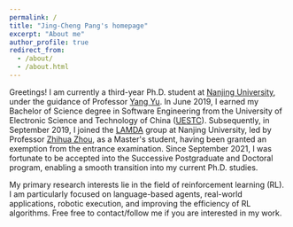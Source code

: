 ```yaml
---
permalink: /
title: "Jing-Cheng Pang's homepage"
excerpt: "About me"
author_profile: true
redirect_from: 
  - /about/
  - /about.html
---
```


Greetings! I am currently a third-year Ph.D. student at [Nanjing University](https://www.nju.edu.cn/), under the guidance of Professor [Yang Yu](https://www.wolai.com/eyounx/dtR1MTyRXS5tP5Cex4KtdK). In June 2019, I earned my Bachelor of Science degree in Software Engineering from the University of Electronic Science and Technology of China ([UESTC](https://www.uestc.edu.cn/)). Subsequently, in September 2019, I joined the [LAMDA](https://www.lamda.nju.edu.cn) group at Nanjing University, led by Professor [Zhihua Zhou](https://cs.nju.edu.cn/zhouzh/index.htm), as a Master's student, having been granted an exemption from the entrance examination. Since September 2021, I was fortunate to be accepted into the Successive Postgraduate and Doctoral program, enabling a smooth transition into my current Ph.D. studies.

My primary research interests lie in the field of reinforcement learning (RL). I am particularly focused on language-based agents, real-world applications, robotic execution, and improving the efficiency of RL algorithms. Free free to contact/follow me if you are interested in my work. 



